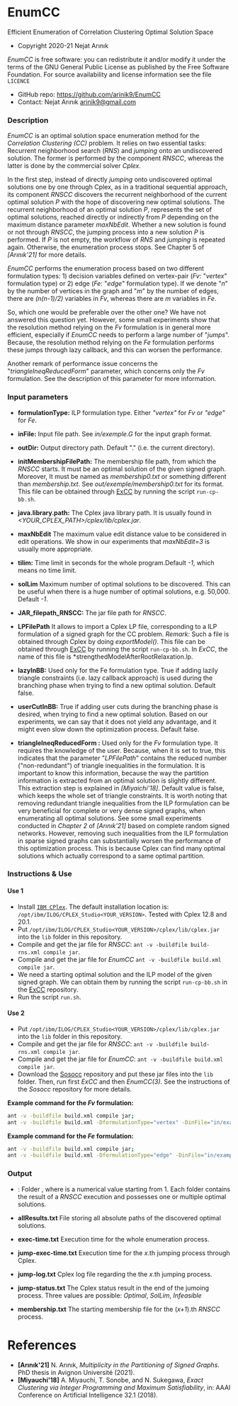# EnumCC
Efficient Enumeration of Correlation Clustering Optimal Solution Space

* Copyright 2020-21 Nejat Arınık

*EnumCC* is free software: you can redistribute it and/or modify it under the terms of the GNU General Public License as published by the Free Software Foundation. For source availability and license information see the file `LICENCE`

* GitHub repo: https://github.com/arinik9/EnumCC
* Contact: Nejat Arınık <arinik9@gmail.com>



### Description

*EnumCC* is an optimal solution space enumeration method for the *Correlation Clustering (CC)* problem. It relies on two essential tasks: Recurrent neighborhood search (*RNS*) and *jumping* onto an undiscovered solution. The former is performed by the component *RNSCC*, whereas the latter is done by the commercial solver *Cplex*.

In the first step, instead of directly *jumping* onto undiscovered optimal solutions one by one through Cplex, as in a traditional sequential approach, its component *RNSCC* discovers the recurrent neighborhood of the current optimal solution *P* with the hope of discovering new optimal solutions. The recurrent neighborhood of an optimal solution *P*, represents the set of optimal solutions, reached directly or indirectly from *P* depending on the maximum distance parameter *maxNbEdit*. Whether a new solution is found or not through *RNSCC*, the jumping process into a new solution *P* is performed. If *P* is not empty, the workflow of  *RNS* and *jumping* is repeated again. Otherwise, the enumeration process stops. See Chapter 5 of *[Arınık'21]* for more details.

*EnumCC* performs the enumeration process based on two different formulation types: 1) decision variables defined on vertex-pair (*Fv*: "*vertex*" formulation type) or 2) edge (*Fe*: "*edge*" formulation type). If we denote "*n*" by the number of vertices in the graph and "*m*" by the number of edges, there are *(n(n-1)/2)* variables in *Fv*, whereas there are *m* variables in *Fe*. 

So, which one would be preferable over the other one? We have not answered this question yet. However, some small experiments show that the resolution method relying on the *Fv* formulation is in general more efficient, especially if *EnumCC* needs to perform a large number of "*jumps*". Because, the  resolution method relying on the *Fe* formulation performs these jumps through lazy callback, and this can worsen the performance.

 Another remark of performance issue concerns the "*triangleIneqReducedForm*" parameter, which concerns only the *Fv* formulation. See the description of this parameter for more information.



### Input parameters

 * **formulationType:** ILP formulation type. Either *"vertex"* for *Fv* or *"edge"* for *Fe*.
* **inFile:** Input file path. See *in/exemple.G* for the input graph format. 
 * **outDir:** Output directory path. Default "." (i.e. the current directory).
 * **initMembershipFilePath:** The membership file path, from which the *RNSCC* starts. It must be an optimal solution of the given signed graph. Moreover, It must be named as *membership0.txt* or something different than *membership<x>.txt*. See *out/exemple/membership0.txt* for its format. This file can be obtained through  [ExCC](https://github.com/arinik9/ExCC) by running the script `run-cp-bb.sh`.
 * **java.library.path:** The Cplex java library path. It is usually found in *<YOUR_CPLEX_PATH>/cplex/lib/cplex.jar*.
 * **maxNbEdit** The maximum value edit distance value to be considered in edit operations. We show in our experiments that *maxNbEdit=3* is usually more appropriate. 
 * **tilim:** Time limit in seconds for the whole program.Default *-1*, which means no time limit.
 * **solLim**  Maximum number of optimal solutions to be discovered. This can be useful when there is a huge number of optimal solutions, e.g. 50,000. Default *-1*.
 * **JAR_filepath_RNSCC:** The jar file path for *RNSCC*.
 * **LPFilePath** It allows to import a Cplex LP file, corresponding to a ILP formulation of a signed graph for the CC problem. *Remark:* Such a file is obtained through Cplex by doing *exportModel()*. This file can be obtained through  [ExCC](https://github.com/arinik9/ExCC) by running the script `run-cp-bb.sh`. In *ExCC*, the name of this file is  *strengthedModelAfterRootRelaxation.lp.
 * **lazyInBB:** Used only for the Fe formulation type. True if adding lazily triangle constraints (i.e. lazy callback approach) is used during the branching phase when trying to find a new optimal solution. Default false.
 * **userCutInBB:** True if adding user cuts during the branching phase is desired, when trying to find a new optimal solution. Based on our experiments, we can say that it does not yield any advantage, and it might even slow down the optimization process. Default false.

* **triangleIneqReducedForm :** Used only for the *Fv* formulation type. It requires the knowledge of the user. Because, when it is set to true, this indicates that the parameter "*LPFilePath*" contains the reduced number ("non-redundant") of triangle inequalities in the formulation. It is important to know this information, because the way the partition information is extracted from an optimal solution is slightly different. This extraction step is explained in *[Miyaichi'18]*. Default value is false, which keeps the whole set of triangle constraints. It is worth noting that removing redundant triangle inequalities from the ILP formulation can be very beneficial for complete or very dense signed graphs, when enumerating all optimal solutions. See some small experiments conducted in *Chapter 2* of *[Arınık'21]* based on complete random signed networks. However, removing such inequalities from the ILP formulation in sparse signed graphs can substantially worsen the performance of this optimization process. This is because Cplex can find many optimal solutions which actually correspond to a same optimal partition.

### Instructions & Use

#### Use 1

* Install [`IBM CPlex`](https://www.ibm.com/docs/en/icos/20.1.0?topic=2010-installing-cplex-optimization-studio). The default installation location is: `/opt/ibm/ILOG/CPLEX_Studio<YOUR_VERSION>`. Tested with Cplex 12.8 and 20.1.
* Put `/opt/ibm/ILOG/CPLEX_Studio<YOUR_VERSION>/cplex/lib/cplex.jar` into the `lib` folder in this repository.
* Compile and get the jar file for *RNSCC*: `ant -v -buildfile build-rns.xml compile jar`.
* Compile and get the jar file for *EnumCC* `ant -v -buildfile build.xml compile jar`.
* We need a starting optimal solution and the ILP model of the given signed graph. We can obtain them by running the script `run-cp-bb.sh` in the [ExCC](https://github.com/arinik9/ExCC) repository.
* Run the script `run.sh`.


#### Use 2

* Put `/opt/ibm/ILOG/CPLEX_Studio<YOUR_VERSION>/cplex/lib/cplex.jar` into the `lib` folder in this repository.
* Compile and get the jar file for *RNSCC*: `ant -v -buildfile build-rns.xml compile jar`.
* Compile and get the jar file for *EnumCC*: `ant -v -buildfile build.xml compile jar`.
* Download the [Sosocc](https://github.com/arinik9/Sosocc) repository and put these jar files into the `lib` folder. Then, run first *ExCC* and then *EnumCC(3)*. See the instructions of the *Sosocc* repository for more details.



**Example command for the *Fv* formulation:**

```bash
ant -v -buildfile build.xml compile jar;
ant -v -buildfile build.xml -DformulationType="vertex" -DinFile="in/example.G" -DoutDir="out/example-vertex" -DmaxNbEdit=3 -DinitMembershipFilePath="out/example-vertex/membership0.txt" -DLPFilePath="in/strengthedModel_vertex.lp" -DJAR_filepath_RNSCC="RNSCC.jar" -DnbThread=4 -Dtilim=-1 -DsolLim=5000 -DtriangleIneqReducedForm=false -DlazyCB=false -DuserCutCB=false run
```

**Example command for the *Fe* formulation:**

```bash
ant -v -buildfile build.xml compile jar;
ant -v -buildfile build.xml -DformulationType="edge" -DinFile="in/example.G" -DoutDir="out/example-edge" -DmaxNbEdit=3 -DinitMembershipFilePath="out/example-edge/membership0.txt" -DLPFilePath="in/strengthedModel_edge.lp" -DJAR_filepath_RNSCC="RNSCC.jar" -DnbThread=4 -Dtilim=-1 -DsolLim=5000 -DtriangleIneqReducedForm=false -DlazyCB=true -DuserCutCB=false run
```

### Output

* **<x>**: Folder *<x>*, where <x> is a numerical value starting from 1. Each folder contains the result of a *RNSCC* execution and possesses one or multiple optimal solutions.

* **allResults.txt** File storing all absolute paths of the discovered optimal solutions.

* **exec-time.txt** Execution time for the whole enumeration process.

* **jump-exec-time<x>.txt** Execution time for the *x*.th jumping process through Cplex.

* **jump-log<x>.txt** Cplex log file regarding the the *x*.th jumping process.

* **jump-status<x>.txt** The Cplex status result in the end of the jumoing process. Three values are possible: *Optimal*, *SolLim*, *Infeasible*

* **membership<x>.txt** The starting membership file for the (*x+1*).th *RNSCC* process.

  


# References
* **[Arınık'21]** N. Arınık, *Multiplicity in the Partitioning of Signed Graphs*. PhD thesis in Avignon Université (2021).
* **[Miyauchi'18]** A. Miyauchi, T. Sonobe, and N. Sukegawa,  *Exact Clustering via Integer Programming and Maximum Satisfiability*, in: AAAI Conference on Artificial Intelligence 32.1 (2018).
